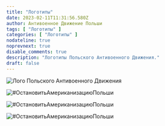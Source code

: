 ```yaml
---
title: "Логотипы"
date: 2023-02-11T11:31:56.580Z
author: Антивоенное Движение Польши
tags: [ "Логотипы" ]
categories: [ "Логотипы" ]
nodateline: true
noprevnext: true
disable_comments: true
description: "Логотипы Польского Антивоенного Движения."
draft: false
---
```


![Лого Польского Антивоенного Движения](/PRA.jpeg)

![#ОстановитьАмериканизациюПольши](/SAP-1.jpeg)

![#ОстановитьАмериканизациюПольши](/SAP2.jpeg)

![#ОстановитьАмериканизациюПольши](/SAP3.jpeg)
